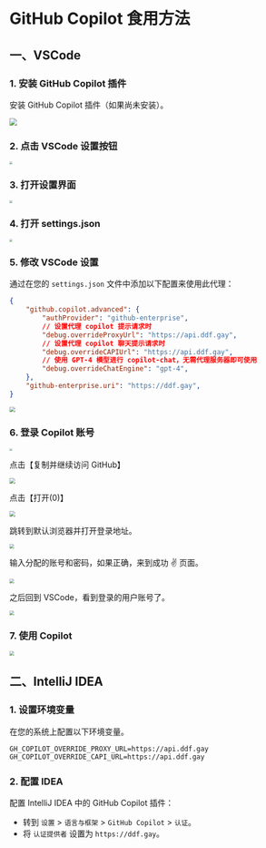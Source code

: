 # GitHub Copilot 食用方法

## 一、VSCode

### 1. 安装 GitHub Copilot 插件

安装 GitHub Copilot 插件（如果尚未安装）。

<img src="./images/安装GitHub Copilot插件.jpg" style="zoom:80%;" />

### 2. 点击 VSCode 设置按钮

<img src="./images/点击VSCode设置按钮.jpg" style="zoom:30%;" />

### 3. 打开设置界面

<img src="./images/打开设置界面.jpg" style="zoom:30%;" />

### 4. 打开 settings.json

<img src="./images/打开settingsJSON.jpg" style="zoom:30%;" />

### 5. 修改 VSCode 设置

通过在您的 `settings.json` 文件中添加以下配置来使用此代理：

```json
{
    "github.copilot.advanced": {
        "authProvider": "github-enterprise",
        // 设置代理 copilot 提示请求时
        "debug.overrideProxyUrl": "https://api.ddf.gay",
        // 设置代理 copilot 聊天提示请求时
        "debug.overrideCAPIUrl": "https://api.ddf.gay",
        // 使用 GPT-4 模型进行 copilot-chat，无需代理服务器即可使用
        "debug.overrideChatEngine": "gpt-4",
    },
    "github-enterprise.uri": "https://ddf.gay",
}
```

<img src="./images/在settingsJSON添加Copilot代理.jpg" style="zoom:60%;" />

### 6. 登录 Copilot 账号

<img src="./images/登录Copilot账号-00.jpg" style="zoom:30%;" />

点击【复制并继续访问 GitHub】

<img src="./images/登录Copilot账号-001.jpg" style="zoom:60%;" />

点击【打开(0)】

<img src="./images/登录Copilot账号-002.jpg" style="zoom:60%;" />

跳转到默认浏览器并打开登录地址。

<img src="./images/登录Copilot账号-003.jpg" style="zoom:50%;" />

输入分配的账号和密码，如果正确，来到成功 ✌️ 页面。

<img src="./images/登录Copilot账号-004.jpg" style="zoom:50%;" />

之后回到 VSCode，看到登录的用户账号了。

<img src="./images/登录Copilot账号-005.jpg" style="zoom:50%;" />

### 7. 使用 Copilot

<img src="./images/使用 GitHub Copilot.jpg" style="zoom:50%;" />

## 二、IntelliJ IDEA

### 1. 设置环境变量

在您的系统上配置以下环境变量。

```
GH_COPILOT_OVERRIDE_PROXY_URL=https://api.ddf.gay
GH_COPILOT_OVERRIDE_CAPI_URL=https://api.ddf.gay
```

### 2. 配置 IDEA

配置 IntelliJ IDEA 中的 GitHub Copilot 插件：

- 转到 `设置` > `语言与框架` > `GitHub Copilot` > `认证`。
- 将 `认证提供者` 设置为 `https://ddf.gay`。

